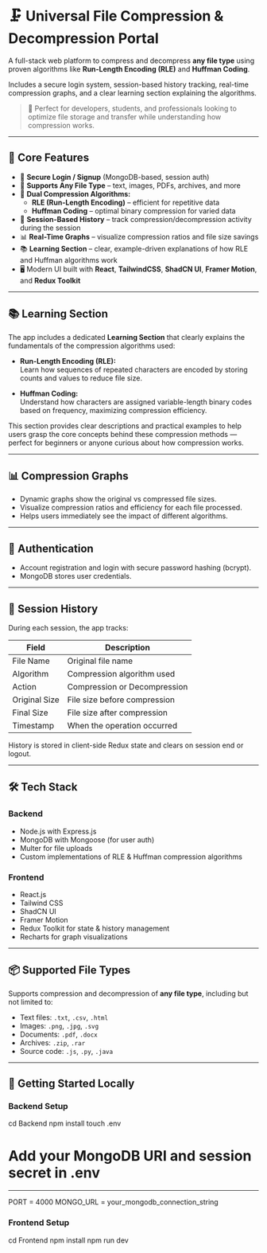 # 🗜️ Universal File Compression & Decompression Portal

A full-stack web platform to compress and decompress **any file type** using proven algorithms like **Run-Length Encoding (RLE)** and **Huffman Coding**.

Includes a secure login system, session-based history tracking, real-time compression graphs, and a clear learning section explaining the algorithms.

> 🚀 Perfect for developers, students, and professionals looking to optimize file storage and transfer while understanding how compression works.

---

## 🚀 Core Features

- 🔐 **Secure Login / Signup** (MongoDB-based, session auth)
- 📁 **Supports Any File Type** – text, images, PDFs, archives, and more
- 🧠 **Dual Compression Algorithms:**
  - **RLE (Run-Length Encoding)** – efficient for repetitive data
  - **Huffman Coding** – optimal binary compression for varied data
- 🧾 **Session-Based History** – track compression/decompression activity during the session
- 📊 **Real-Time Graphs** – visualize compression ratios and file size savings
- 📚 **Learning Section** – clear, example-driven explanations of how RLE and Huffman algorithms work
- 🖥️ Modern UI built with **React**, **TailwindCSS**, **ShadCN UI**, **Framer Motion**, and **Redux Toolkit**

---

## 📚 Learning Section

The app includes a dedicated **Learning Section** that clearly explains the fundamentals of the compression algorithms used:

- **Run-Length Encoding (RLE):**  
  Learn how sequences of repeated characters are encoded by storing counts and values to reduce file size.

- **Huffman Coding:**  
  Understand how characters are assigned variable-length binary codes based on frequency, maximizing compression efficiency.

This section provides clear descriptions and practical examples to help users grasp the core concepts behind these compression methods — perfect for beginners or anyone curious about how compression works.

---

## 📊 Compression Graphs

- Dynamic graphs show the original vs compressed file sizes.
- Visualize compression ratios and efficiency for each file processed.
- Helps users immediately see the impact of different algorithms.

---

## 👤 Authentication

- Account registration and login with secure password hashing (bcrypt).
- MongoDB stores user credentials.

---

## 🧾 Session History

During each session, the app tracks:

| Field          | Description                         |
|----------------|-----------------------------------|
| File Name      | Original file name                 |
| Algorithm      | Compression algorithm used         |
| Action         | Compression or Decompression       |
| Original Size  | File size before compression       |
| Final Size     | File size after compression        |
| Timestamp      | When the operation occurred        |

History is stored in client-side Redux state and clears on session end or logout.

---

## 🛠 Tech Stack

### Backend
- Node.js with Express.js
- MongoDB with Mongoose (for user auth)
- Multer for file uploads
- Custom implementations of RLE & Huffman compression algorithms

### Frontend
- React.js
- Tailwind CSS
- ShadCN UI
- Framer Motion
- Redux Toolkit for state & history management
- Recharts for graph visualizations

---

## 📦 Supported File Types

Supports compression and decompression of **any file type**, including but not limited to:

- Text files: `.txt`, `.csv`, `.html`
- Images: `.png`, `.jpg`, `.svg`
- Documents: `.pdf`, `.docx`
- Archives: `.zip`, `.rar`
- Source code: `.js`, `.py`, `.java`

---

## 🧪 Getting Started Locally

### Backend Setup

cd Backend
npm install
touch .env

# Add your MongoDB URI and session secret in .env
---
PORT = 4000
MONGO_URL = your_mongodb_connection_string


### Frontend Setup

cd Frontend
npm install
npm run dev
